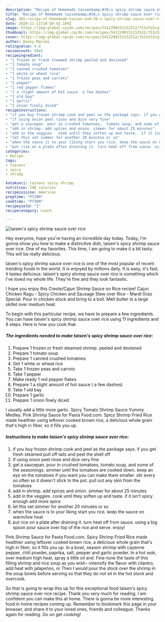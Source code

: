 ```yaml
---
description: "Recipe of Homemade taisen&amp;#39;s spicy shrimp sauce over rice"
title: "Recipe of Homemade taisen&amp;#39;s spicy shrimp sauce over rice"
slug: 365-recipe-of-homemade-taisen-and-39-s-spicy-shrimp-sauce-over-rice
date: 2020-11-11T10:58:42.104Z
image: https://img-global.cpcdn.com/recipes/5412290153152512/751x532cq70/taisens-spicy-shrimp-sauce-over-rice-recipe-main-photo.jpg
thumbnail: https://img-global.cpcdn.com/recipes/5412290153152512/751x532cq70/taisens-spicy-shrimp-sauce-over-rice-recipe-main-photo.jpg
cover: https://img-global.cpcdn.com/recipes/5412290153152512/751x532cq70/taisens-spicy-shrimp-sauce-over-rice-recipe-main-photo.jpg
author: Danny Malone
ratingvalue: 4.8
reviewcount: 5845
recipeingredient:
- "1 frozen or fresh steamed shrimp peeled and deviened"
- "1 tomato soup"
- "1 canned crushed tomatoes"
- "1 white or wheat rice"
- "1 frozen peas and carrots"
- "1 pepper"
- "1 red pepper flakes"
- "1 a slight amount of hot sauce  a few dashes"
- "1 old bay"
- "1 garlic"
- "1 onion finely diced"
recipeinstructions:
- "if you buy frozen shrimp cook and peel as the package says. if you get fresh steamed pull off tails and peel the shell off"
- "if using onion peel rinse and dice very fine"
- "get a saucepan. pour in crushed tomatoes,  tomato soup, and some of the seasonings. simmer until the tomatoes are cooked down. keep an eye on the tomatoes if you want you can make them smaller. stir every so often so it doesn&#39;t stick to the pot. pull out any  skin from the tomatoes"
- "add in shrimp. add spices and onion. simmer for about 25 minutes"
- "add in the veggies.  cook until they soften up and taste.  if it isn&#39;t spicy enough add more spice"
- "let this set simmer for another 20 minutes or so"
- "when the sauce is to your liking start you rice. keep the sauce on warm/low heat"
- "put rice on a plate after draining it. turn heat off from sauce. using a big spoon pour sauce over top of the rice and serve. enjoy!"
categories:
- Recipe
tags:
- taisens
- spicy
- shrimp

katakunci: taisens spicy shrimp 
nutrition: 290 calories
recipecuisine: American
preptime: "PT26M"
cooktime: "PT36M"
recipeyield: "1"
recipecategory: Lunch

---
```



![taisen&#39;s spicy shrimp sauce over rice](https://img-global.cpcdn.com/recipes/5412290153152512/751x532cq70/taisens-spicy-shrimp-sauce-over-rice-recipe-main-photo.jpg)

Hey everyone, hope you're having an incredible day today. Today, I'm gonna show you how to make a distinctive dish, taisen&#39;s spicy shrimp sauce over rice. One of my favorites. This time, I am going to make it a bit tasty. This will be really delicious.

taisen&#39;s spicy shrimp sauce over rice is one of the most popular of recent trending foods in the world. It is enjoyed by millions daily. It is easy, it's fast, it tastes delicious. taisen&#39;s spicy shrimp sauce over rice is something which I've loved my whole life. They're fine and they look fantastic.

I hope you enjoy this Creole/Cajun Shrimp Sauce on Rice recipe! Cajun Chicken Ragu - Spicy Chicken and Sausage Stew over Rice - Mardi Gras Special. Pour in chicken stock and bring to a boil. Melt butter in a large skillet over medium heat.


To begin with this particular recipe, we have to prepare a few ingredients. You can have taisen&#39;s spicy shrimp sauce over rice using 11 ingredients and 8 steps. Here is how you cook that.

<!--inarticleads1-->

##### The ingredients needed to make taisen&#39;s spicy shrimp sauce over rice:

1. Prepare 1 frozen or fresh steamed shrimp. peeled and deviened
1. Prepare 1 tomato soup
1. Prepare 1 canned crushed tomatoes
1. Get 1 white or wheat rice
1. Take 1 frozen peas and carrots
1. Take 1 pepper
1. Make ready 1 red pepper flakes
1. Prepare 1 a slight amount of hot sauce ( a few dashes)
1. Take 1 old bay
1. Prepare 1 garlic
1. Prepare 1 onion finely diced


I usually add a little more garlic. Spicy Tomato Shrimp Sauce Yummy Medley. Pink Shrimp Sauce for Pasta Food.com. Spicy Shrimp Fried Rice made healthier using leftover cooked brown rice, a delicious whole grain that&#39;s high in fiber, so it fills you up. 

<!--inarticleads2-->

##### Instructions to make taisen&#39;s spicy shrimp sauce over rice:

1. if you buy frozen shrimp cook and peel as the package says. if you get fresh steamed pull off tails and peel the shell off
1. if using onion peel rinse and dice very fine
1. get a saucepan. pour in crushed tomatoes,  tomato soup, and some of the seasonings. simmer until the tomatoes are cooked down. keep an eye on the tomatoes if you want you can make them smaller. stir every so often so it doesn&#39;t stick to the pot. pull out any  skin from the tomatoes
1. add in shrimp. add spices and onion. simmer for about 25 minutes
1. add in the veggies.  cook until they soften up and taste.  if it isn&#39;t spicy enough add more spice
1. let this set simmer for another 20 minutes or so
1. when the sauce is to your liking start you rice. keep the sauce on warm/low heat
1. put rice on a plate after draining it. turn heat off from sauce. using a big spoon pour sauce over top of the rice and serve. enjoy!


Pink Shrimp Sauce for Pasta Food.com. Spicy Shrimp Fried Rice made healthier using leftover cooked brown rice, a delicious whole grain that&#39;s high in fiber, so it fills you up. In a bowl, season shrimp with cayenne pepper, chili powder, paprika, salt, pepper and garlic powder. In a hot wok, over medium high heat, spray a little oil and. Fine-tune the taste of this filling shrimp and rice soup as you wish--intensify the flavor with cilantro, add heat with jalapeños, or Then I would pour the stock over the shrimp in the soup bowls before serving so that they do not sit in the hot stock and overcook. 

So that is going to wrap this up for this exceptional food taisen&#39;s spicy shrimp sauce over rice recipe. Thank you very much for reading. I am confident you can make this at home. There is gonna be more interesting food in home recipes coming up. Remember to bookmark this page in your browser, and share it to your loved ones, friends and colleague. Thanks again for reading. Go on get cooking!
